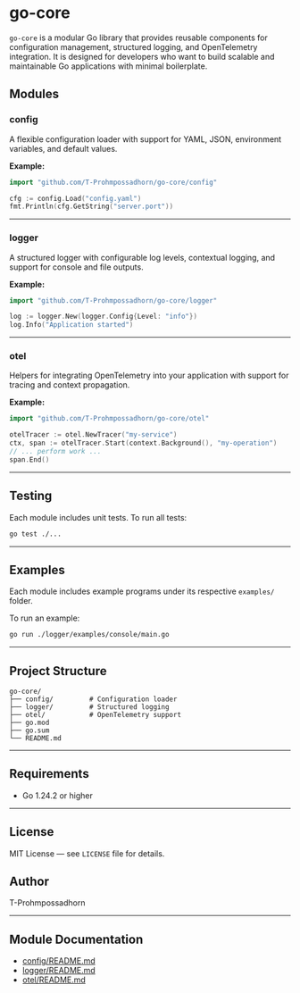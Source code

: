 # go-core

`go-core` is a modular Go library that provides reusable components for configuration management, structured logging, and OpenTelemetry integration. It is designed for developers who want to build scalable and maintainable Go applications with minimal boilerplate.

## Modules

### config

A flexible configuration loader with support for YAML, JSON, environment variables, and default values.

**Example:**

```go
import "github.com/T-Prohmpossadhorn/go-core/config"

cfg := config.Load("config.yaml")
fmt.Println(cfg.GetString("server.port"))
```

---

### logger

A structured logger with configurable log levels, contextual logging, and support for console and file outputs.

**Example:**

```go
import "github.com/T-Prohmpossadhorn/go-core/logger"

log := logger.New(logger.Config{Level: "info"})
log.Info("Application started")
```

---

### otel

Helpers for integrating OpenTelemetry into your application with support for tracing and context propagation.

**Example:**

```go
import "github.com/T-Prohmpossadhorn/go-core/otel"

otelTracer := otel.NewTracer("my-service")
ctx, span := otelTracer.Start(context.Background(), "my-operation")
// ... perform work ...
span.End()
```

---

## Testing

Each module includes unit tests. To run all tests:

```bash
go test ./...
```

---

## Examples

Each module includes example programs under its respective `examples/` folder.

To run an example:

```bash
go run ./logger/examples/console/main.go
```

---

## Project Structure

```
go-core/
├── config/         # Configuration loader
├── logger/         # Structured logging
├── otel/           # OpenTelemetry support
├── go.mod
├── go.sum
└── README.md
```

---

## Requirements

- Go 1.24.2 or higher

---

## License

MIT License — see `LICENSE` file for details.

## Author

T-Prohmpossadhorn


---

## Module Documentation

- [config/README.md](https://github.com/T-Prohmpossadhorn/go-core/blob/main/config/README.md)
- [logger/README.md](https://github.com/T-Prohmpossadhorn/go-core/blob/main/logger/README.md)
- [otel/README.md](https://github.com/T-Prohmpossadhorn/go-core/blob/main/otel/README.md)
